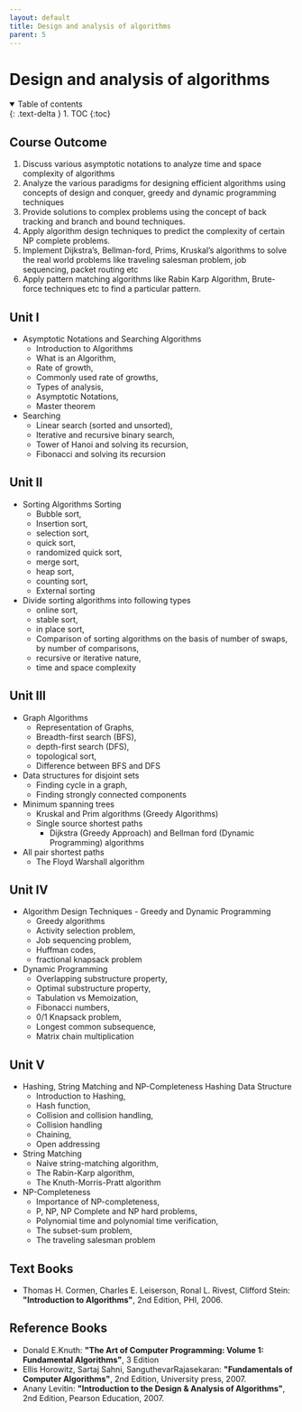 ```yaml
---
layout: default
title: Design and analysis of algorithms
parent: 5
---
```


# Design and analysis of algorithms

<details open markdown="block">
  <summary>
    Table of contents
  </summary>
  {: .text-delta }
1. TOC
{:toc}
</details>

## Course Outcome

1. Discuss various asymptotic notations to analyze time and 
   space complexity of algorithms
2. Analyze the various paradigms for designing efficient 
   algorithms using concepts of design and conquer,
   greedy and dynamic programming techniques
3. Provide solutions to complex problems using the concept 
   of back tracking and branch and bound techniques.
4. Apply algorithm design techniques to predict the complexity 
   of certain NP complete problems.
5. Implement Dijkstra’s, Bellman-ford, Prims, Kruskal’s algorithms 
   to solve the real world problems like traveling salesman problem,
   job sequencing, packet routing etc
6. Apply pattern matching algorithms like Rabin Karp Algorithm, 
   Brute-force techniques etc to find a particular pattern.

## Unit I

- Asymptotic Notations and Searching Algorithms 
  - Introduction to Algorithms
  - What is an Algorithm, 
  - Rate of growth, 
  - Commonly used rate of growths, 
  - Types of analysis, 
  - Asymptotic Notations, 
  - Master theorem 
- Searching
  - Linear search (sorted and unsorted), 
  - Iterative and recursive binary search, 
  - Tower of Hanoi and solving its recursion, 
  - Fibonacci and solving its recursion

## Unit II

- Sorting Algorithms Sorting 
  - Bubble sort, 
  - Insertion sort, 
  - selection sort, 
  - quick sort, 
  - randomized quick sort, 
  - merge sort, 
  - heap sort, 
  - counting sort, 
  - External sorting 
- Divide sorting algorithms into following types
  - online sort, 
  - stable sort, 
  - in place sort, 
  - Comparison of sorting algorithms on the basis of number of swaps, by number of comparisons, 
  - recursive or iterative nature, 
  - time and space complexity

## Unit III

- Graph Algorithms 
  - Representation of Graphs, 
  - Breadth-first search (BFS), 
  - depth-first search (DFS), 
  - topological sort, 
  - Difference between BFS and DFS 
- Data structures for disjoint sets 
  - Finding cycle in a graph, 
  - Finding strongly connected components 
- Minimum spanning trees
  - Kruskal and Prim algorithms (Greedy Algorithms) 
  - Single source shortest paths
    - Dijkstra (Greedy Approach) and Bellman ford (Dynamic Programming) algorithms 
- All pair shortest paths 
  - The Floyd Warshall algorithm

## Unit IV

- Algorithm Design Techniques - Greedy and Dynamic Programming 
  - Greedy algorithms
  - Activity selection problem, 
  - Job sequencing problem, 
  - Huffman codes, 
  - fractional knapsack problem 
- Dynamic Programming
  - Overlapping substructure property, 
  - Optimal substructure property, 
  - Tabulation vs Memoization, 
  - Fibonacci numbers, 
  - 0/1 Knapsack problem, 
  - Longest common subsequence, 
  - Matrix chain multiplication

## Unit V

- Hashing, String Matching and NP-Completeness Hashing Data Structure
  - Introduction to Hashing, 
  - Hash function, 
  - Collision and collision handling, 
  - Collision handling
  - Chaining, 
  - Open addressing 
- String Matching 
  - Naive string-matching algorithm, 
  - The Rabin-Karp algorithm, 
  - The Knuth-Morris-Pratt algorithm 
- NP-Completeness
  - Importance of NP-completeness, 
  - P, NP, NP Complete and NP hard problems, 
  - Polynomial time and polynomial time verification, 
  - The subset-sum problem, 
  - The traveling salesman problem

## Text Books

- Thomas H. Cormen, Charles E. Leiserson, Ronal L. Rivest, Clifford Stein:
  **"Introduction to Algorithms"**, 
  2nd Edition, PHI, 2006.

## Reference Books

- Donald E.Knuth:
  **"The Art of Computer Programming: Volume 1: Fundamental Algorithms"**,
  3 Edition
- Ellis Horowitz, Sartaj Sahni, SanguthevarRajasekaran:
  **"Fundamentals of Computer Algorithms"**, 
  2nd Edition, University press, 2007.
- Anany Levitin: 
  **"Introduction to the Design & Analysis of Algorithms"**, 
  2nd Edition, Pearson Education, 2007.
